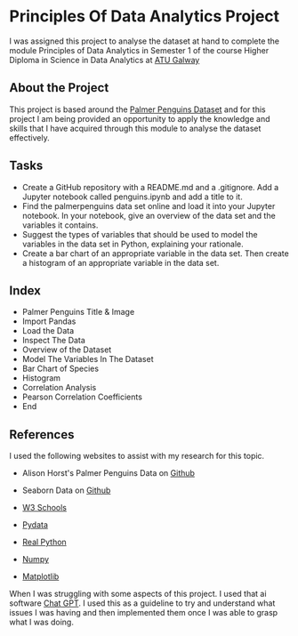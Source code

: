 # Principles Of Data Analytics Project
I was assigned this project to analyse the dataset at hand to complete the module Principles of Data Analytics in Semester 1 of the course Higher Diploma in Science in Data Analytics at [ATU Galway](https://www.gmit.ie/higher-diploma-in-science-in-computing-in-data-analytics)


## About the Project
This project is based around the [Palmer Penguins Dataset](https://allisonhorst.github.io/palmerpenguins/) and for this project I am being provided an opportunity to apply the knowledge and skills that I have acquired through this module to analyse the dataset effectively.

## Tasks

- Create a GitHub repository with a README.md and a .gitignore. Add a Jupyter notebook called penguins.ipynb and add a title to it.
- Find the palmerpenguins data set online and load it into your Jupyter notebook. In your notebook, give an overview of the data set and the variables it contains.
- Suggest the types of variables that should be used to model the variables in the data set in Python, explaining your rationale.
- Create a bar chart of an appropriate variable in the data set. Then create a histogram of an appropriate variable in the data set.

## Index

 - Palmer Penguins Title & Image
 - Import Pandas
 - Load the Data
 - Inspect The Data
 - Overview of the Dataset
 - Model The Variables In The Dataset
 - Bar Chart of Species
 - Histogram
 - Correlation Analysis
 - Pearson Correlation Coefficients
 - End
 
## References

I used the following websites to assist with my research for this topic.

- Alison Horst's Palmer Penguins Data on [Github](https://allisonhorst.github.io/palmerpenguins/)

- Seaborn Data on [Github](https://github.com/mwaskom/seaborn-data/blob/master/penguins.csv)

- [W3 Schools](https://www.w3schools.com/python/)

- [Pydata](https://pandas.pydata.org/)

- [Real Python](https://realpython.com/)

- [Numpy](https://numpy.org/)

- [Matplotlib](https://matplotlib.org/)

When I was struggling with some aspects of this project. I used that ai software [Chat GPT](https://chat.openai.com/). I used this as a guideline to try and understand what issues I was having and then implemented them once I was able to grasp what I was doing.
